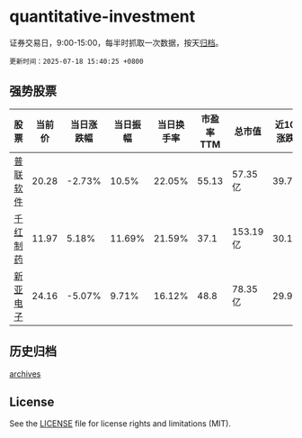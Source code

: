 # quantitative-investment

证券交易日，9:00-15:00，每半时抓取一次数据，按天[归档](archives)。

`更新时间：2025-07-18 15:40:25 +0800`

## 强势股票

|股票|当前价|当日涨跌幅|当日振幅|当日换手率|市盈率TTM|总市值|近10日涨跌幅|
|----|----|----|----|----|----|----|----|
|[普联软件](https://xueqiu.com/S/SZ300996)|20.28|-2.73%|10.5%|22.05%|55.13|57.35亿|39.77%|
|[千红制药](https://xueqiu.com/S/SZ002550)|11.97|5.18%|11.69%|21.59%|37.1|153.19亿|30.11%|
|[新亚电子](https://xueqiu.com/S/SH605277)|24.16|-5.07%|9.71%|16.12%|48.8|78.35亿|29.96%|

## 历史归档

[archives](archives)

## License

See the [LICENSE](LICENSE) file for license rights and limitations (MIT).